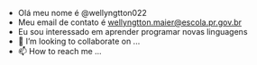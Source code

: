 - Olá meu nome é @wellyngtton022
- Meu email de contato é wellyngtton.maier@escola.pr.gov.br
- Eu sou interessado em aprender programar novas linguagens
- 💞️ I’m looking to collaborate on ...
- 📫 How to reach me ...


